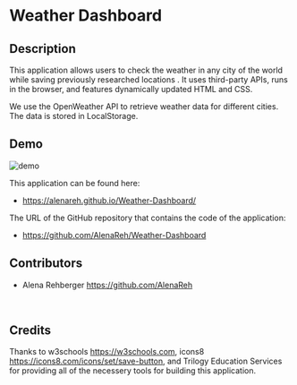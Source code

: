 # Weather Dashboard

## Description 
This application allows users to check the weather in any city of the world while saving previously researched locations . It uses third-party APIs, runs in the browser, and features dynamically updated HTML and CSS.

We use the OpenWeather API to retrieve weather data for different cities. The data is stored in LocalStorage.

## Demo

![demo](.assets/images/demo.png)

This application can be found here:
* https://alenareh.github.io/Weather-Dashboard/

The URL of the GitHub repository that contains the code of the application:
* https://github.com/AlenaReh/Weather-Dashboard


## Contributors

- Alena Rehberger <https://github.com/AlenaReh>

​
## Credits

Thanks to w3schools <https://w3schools.com>, icons8 <https://icons8.com/icons/set/save-button>, and Trilogy Education Services for providing all of the necessery tools for building this application.
